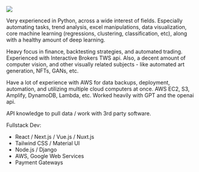 ![](http://i.imgur.com/y8g506n.png?1)

Very experienced in Python, across a wide interest of fields. Especially automating tasks, trend analysis, excel manipulations, data visualization, core machine learning (regressions, clustering, classification, etc), along with a healthy amount of deep learning.

Heavy focus in finance, backtesting strategies, and automated trading. Experienced with Interactive Brokers TWS api. Also, a decent amount of computer vision, and other visually related subjects - like automated art generation, NFTs, GANs, etc.

Have a lot of experience with AWS for data backups, deployment, automation, and utilizing multiple cloud computers at once. AWS EC2, S3, Amplify, DynamoDB, Lambda, etc. Worked heavily with GPT and the openai api.

API knowledge to pull data / work with 3rd party software.

Fullstack Dev:

- React / Next.js / Vue.js / Nuxt.js
- Tailwind CSS / Material UI
- Node.js / Django
- AWS, Google Web Services
- Payment Gateways
